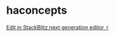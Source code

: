 # haconcepts

[Edit in StackBlitz next generation editor ⚡️](https://stackblitz.com/~/github.com/SiarCoding/haconcepts)